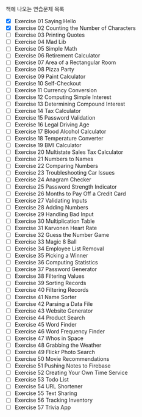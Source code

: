 책에 나오는 연습문제 목록

- [x] Exercise 01 Saying Hello
- [x] Exercise 02 Counting the Number of Characters
- [ ] Exercise 03 Printing Quotes
- [ ] Exercise 04 Mad Lib
- [ ] Exercise 05 Simple Math
- [ ] Exercise 06 Retirement Calculator
- [ ] Exercise 07 Area of a Rectangular Room
- [ ] Exercise 08 Pizza Party
- [ ] Exercise 09 Paint Calculator
- [ ] Exercise 10 Self-Checkout
- [ ] Exercise 11 Currency Conversion
- [ ] Exercise 12 Computing Simple Interest
- [ ] Exercise 13 Determining Compound Interest
- [ ] Exercise 14 Tax Calculator
- [ ] Exercise 15 Password Validation
- [ ] Exercise 16 Legal Driving Age
- [ ] Exercise 17 Blood Alcohol Calculator
- [ ] Exercise 18 Temperature Converter
- [ ] Exercise 19 BMI Calculator
- [ ] Exercise 20 Multistate Sales Tax Calculator
- [ ] Exercise 21 Numbers to Names
- [ ] Exercise 22 Comparing Numbers
- [ ] Exercise 23 Troubleshooting Car Issues
- [ ] Exercise 24 Anagram Checker
- [ ] Exercise 25 Password Strength Indicator
- [ ] Exercise 26 Months to Pay Off a Credit Card
- [ ] Exercise 27 Validating Inputs
- [ ] Exercise 28 Adding Numbers
- [ ] Exercise 29 Handling Bad Input
- [ ] Exercise 30 Multiplication Table
- [ ] Exercise 31 Karvonen Heart Rate
- [ ] Exercise 32 Guess the Number Game
- [ ] Exercise 33 Magic 8 Ball
- [ ] Exercise 34 Employee List Removal
- [ ] Exercise 35 Picking a Winner
- [ ] Exercise 36 Computing Statistics
- [ ] Exercise 37 Password Generator
- [ ] Exercise 38 Filtering Values
- [ ] Exercise 39 Sorting Records
- [ ] Exercise 40 Filtering Records
- [ ] Exercise 41 Name Sorter
- [ ] Exercise 42 Parsing a Data File
- [ ] Exercise 43 Website Generator
- [ ] Exercise 44 Product Search
- [ ] Exercise 45 Word Finder
- [ ] Exercise 46 Word Frequency Finder
- [ ] Exercise 47 Whos in Space
- [ ] Exercise 48 Grabbing the Weather
- [ ] Exercise 49 Flickr Photo Search
- [ ] Exercise 50 Movie Recommendations
- [ ] Exercise 51 Pushing Notes to Firebase
- [ ] Exercise 52 Creating Your Own Time Service
- [ ] Exercise 53 Todo List
- [ ] Exercise 54 URL Shortener
- [ ] Exercise 55 Text Sharing
- [ ] Exercise 56 Tracking Inventory
- [ ] Exercise 57 Trivia App
